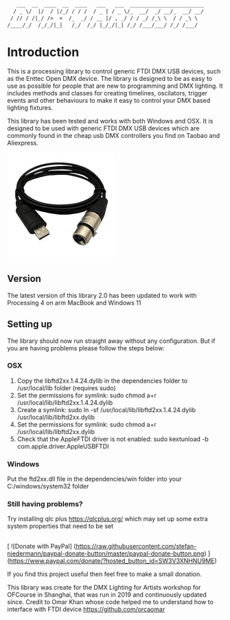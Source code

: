 	   ___  __  ____  __  ____   ___   ___  ________________________
	  / _ \/  |/  / |/_/ / / /  / _ | / _ \/_  __/  _/ __/_  __/ __/
	 / // / /|_/ />  <  /_  _/ / __ |/ , _/ / / _/ /_\ \  / / _\ \  
	/____/_/  /_/_/|_|   /_/  /_/ |_/_/|_| /_/ /___/___/ /_/ /___/  
                                                                
# Introduction
This is a processing library to control generic FTDI DMX USB devices, such as the Enttec Open DMX device. The library is designed to be as easy to use as possible for people 
that are new to programming and DMX lighting. It includes methods and classes for creating timelines, oscilators, trigger events and other behaviours to make it easy to control 
your DMX based lighting fixtures.

This library has been tested and works with both Windows and OSX. It is designed to be used with generic FTDI DMX USB devices which are commonly found in the cheap usb DMX 
controllers you find on Taobao and Aliexpress. 

![USB DMX Device](https://github.com/jaysonh/Dmx4Artists/blob/main/assets/images/usb-dmx.jpg)

## Version
The latest version of this library 2.0 has been updated to work with Processing 4 on arm MacBook and Windows 11

## Setting up

The library should now run straight away without any configuration. But if you are having problems please follow the steps below:

### OSX
1. Copy the libftd2xx.1.4.24.dylib in the dependencies folder to /usr/local/lib folder (requires sudo)
2. Set the permissions for symlink: sudo chmod a+r /usr/local/lib/libftd2xx.1.4.24.dylib
3. Create a symlink: sudo ln -sf /usr/local/lib/libftd2xx.1.4.24.dylib /usr/local/lib/libftd2xx.dylib
4. Set the permissions for symlink: sudo chmod a+r /usr/local/lib/libftd2xx.dylib
5. Check that the AppleFTDI driver is not enabled: sudo kextunload -b com.apple.driver.AppleUSBFTDI

### Windows

Put the ftd2xx.dll file in the dependencies/win folder into your C:/windows/system32 folder

### Still having problems?

Try installing qlc plus https://qlcplus.org/ which may set up some extra system properties that need to be set

##
[
  ![Donate with PayPal]
  (https://raw.githubusercontent.com/stefan-niedermann/paypal-donate-button/master/paypal-donate-button.png)
]
(https://www.paypal.com/donate/?hosted_button_id=SW3V3XNHNU9ME)

If you find this project useful then feel free to make a small donation.

This library was create for the DMX Lighting for Artists workshop for OFCourse in Shanghai, that was run in 2019 and continuously updated since. Credit to Omar Khan whose code helped me to understand how to interface with FTDI device https://github.com/orcaomar
